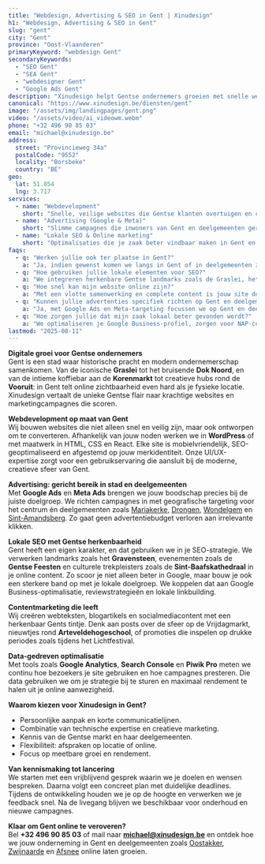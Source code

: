 ```yaml
---
title: "Webdesign, Advertising & SEO in Gent | Xinudesign"
h1: "Webdesign, Advertising & SEO in Gent"
slug: "gent"
city: "Gent"
province: "Oost-Vlaanderen"
primaryKeyword: "webdesign Gent"
secondaryKeywords:
  - "SEO Gent"
  - "SEA Gent"
  - "webdesigner Gent"
  - "Google Ads Gent"
description: "Xinudesign helpt Gentse ondernemers groeien met snelle websites, gerichte advertentiecampagnes en lokale SEO die inspeelt op de unieke troeven van de stad en haar deelgemeenten."
canonical: "https://www.xinudesign.be/diensten/gent"
image: "/assets/img/landingpages/gent.png"
video: "/assets/video/ai_videowm.webm"
phone: "+32 496 90 85 03"
email: "michael@xinudesign.be"
address:
  street: "Provincieweg 34a"
  postalCode: "9552"
  locality: "Borsbeke"
  country: "BE"
geo:
  lat: 51.054
  lng: 3.717
services:
  - name: "Webdevelopment"
    short: "Snelle, veilige websites die Gentse klanten overtuigen en converteren."
  - name: "Advertising (Google & Meta)"
    short: "Slimme campagnes die inwoners van Gent en deelgemeenten gericht bereiken."
  - name: "Lokale SEO & Online marketing"
    short: "Optimalisaties die je zaak beter vindbaar maken in Gent en omgeving."
faqs:
  - q: "Werken jullie ook ter plaatse in Gent?"
    a: "Ja, indien gewenst komen we langs in Gent of in deelgemeenten zoals [Mariakerke](/diensten/mariakerke), [Drongen](/diensten/drongen), [Gentbrugge](/diensten/gentbrugge) of [Sint-Amandsberg](/diensten/sint-amandsberg)."
  - q: "Hoe gebruiken jullie lokale elementen voor SEO?"
    a: "We integreren herkenbare Gentse landmarks zoals de Graslei, het Gravensteen, de Korenmarkt en de Sint-Baafskathedraal in webteksten, visuals en meta-data."
  - q: "Hoe snel kan mijn website online zijn?"
    a: "Met een vlotte samenwerking en complete content is jouw site doorgaans binnen 2 tot 4 weken live."
  - q: "Kunnen jullie advertenties specifiek richten op Gent en deelgemeenten?"
    a: "Ja, met Google Ads en Meta-targeting focussen we op Gent en deelgemeenten zoals [Oostakker](/diensten/oostakker), [Zwijnaarde](/diensten/zwijnaarde) en [Wondelgem](/diensten/wondelgem)."
  - q: "Hoe zorgen jullie dat mijn zaak lokaal beter gevonden wordt?"
    a: "We optimaliseren je Google Business-profiel, zorgen voor NAP-consistentie en bouwen backlinks rond zoekwoorden zoals 'webdesigner Gent' en je deelgemeente."
lastmod: "2025-08-11"
---
```


**Digitale groei voor Gentse ondernemers**  
Gent is een stad waar historische pracht en modern ondernemerschap samenkomen. Van de iconische **Graslei** tot het bruisende **Dok Noord**, en van de intieme koffiebar aan de **Korenmarkt** tot creatieve hubs rond de **Vooruit**: in Gent telt online zichtbaarheid even hard als je fysieke locatie. Xinudesign vertaalt de unieke Gentse flair naar krachtige websites en marketingcampagnes die scoren.

**Webdevelopment op maat van Gent**  
Wij bouwen websites die niet alleen snel en veilig zijn, maar ook ontworpen om te converteren. Afhankelijk van jouw noden werken we in **WordPress** of met maatwerk in HTML, CSS en React. Elke site is mobielvriendelijk, SEO-geoptimaliseerd en afgestemd op jouw merkidentiteit. Onze UI/UX-expertise zorgt voor een gebruikservaring die aansluit bij de moderne, creatieve sfeer van Gent.

**Advertising: gericht bereik in stad en deelgemeenten**  
Met **Google Ads** en **Meta Ads** brengen we jouw boodschap precies bij de juiste doelgroep. We richten campagnes in met geografische targeting voor het centrum én deelgemeenten zoals [Mariakerke](/diensten/mariakerke), [Drongen](/diensten/drongen), [Wondelgem](/diensten/wondelgem) en [Sint-Amandsberg](/diensten/sint-amandsberg). Zo gaat geen advertentiebudget verloren aan irrelevante klikken.

**Lokale SEO met Gentse herkenbaarheid**  
Gent heeft een eigen karakter, en dat gebruiken we in je SEO-strategie. We verwerken landmarks zoals het **Gravensteen**, evenementen zoals de **Gentse Feesten** en culturele trekpleisters zoals de **Sint-Baafskathedraal** in je online content. Zo scoor je niet alleen beter in Google, maar bouw je ook een sterkere band op met je lokale doelgroep. We koppelen dat aan Google Business-optimalisatie, reviewstrategieën en lokale linkbuilding.

**Contentmarketing die leeft**  
Wij creëren webteksten, blogartikels en socialmediacontent met een herkenbaar Gents tintje. Denk aan posts over de sfeer op de Vrijdagmarkt, nieuwtjes rond **Arteveldehogeschool**, of promoties die inspelen op drukke periodes zoals tijdens het Lichtfestival.

**Data-gedreven optimalisatie**  
Met tools zoals **Google Analytics**, **Search Console** en **Piwik Pro** meten we continu hoe bezoekers je site gebruiken en hoe campagnes presteren. Die data gebruiken we om je strategie bij te sturen en maximaal rendement te halen uit je online aanwezigheid.

**Waarom kiezen voor Xinudesign in Gent?**

- Persoonlijke aanpak en korte communicatielijnen.
- Combinatie van technische expertise en creatieve marketing.
- Kennis van de Gentse markt en haar deelgemeenten.
- Flexibiliteit: afspraken op locatie of online.
- Focus op meetbare groei en rendement.

**Van kennismaking tot lancering**  
We starten met een vrijblijvend gesprek waarin we je doelen en wensen bespreken. Daarna volgt een concreet plan met duidelijke deadlines. Tijdens de ontwikkeling houden we je op de hoogte en verwerken we je feedback snel. Na de livegang blijven we beschikbaar voor onderhoud en nieuwe campagnes.

**Klaar om Gent online te veroveren?**  
Bel **+32 496 90 85 03** of mail naar **[michael@xinudesign.be](mailto:michael@xinudesign.be)** en ontdek hoe we jouw onderneming in Gent en deelgemeenten zoals [Oostakker](/diensten/oostakker), [Zwijnaarde](/diensten/zwijnaarde) en [Afsnee](/diensten/afsnee) online laten groeien.
